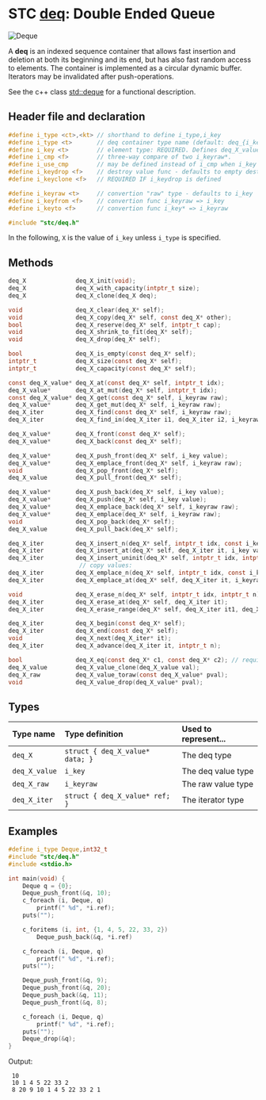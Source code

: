 # STC [deq](../include/stc/deq.h): Double Ended Queue
![Deque](pics/deque.jpg)

A **deq** is an indexed sequence container that allows fast insertion and deletion at both
its beginning and its end, but has also fast random access to elements. The container is
implemented as a circular dynamic buffer. Iterators may be invalidated after push-operations.

See the c++ class [std::deque](https://en.cppreference.com/w/cpp/container/deque) for a functional description.

## Header file and declaration

```c
#define i_type <ct>,<kt> // shorthand to define i_type,i_key
#define i_type <t>       // deq container type name (default: deq_{i_key})
#define i_key <t>        // element type: REQUIRED. Defines deq_X_value
#define i_cmp <f>        // three-way compare of two i_keyraw*.
#define i_use_cmp        // may be defined instead of i_cmp when i_key is an integral/native-type.
#define i_keydrop <f>    // destroy value func - defaults to empty destruct
#define i_keyclone <f>   // REQUIRED IF i_keydrop is defined

#define i_keyraw <t>     // convertion "raw" type - defaults to i_key
#define i_keyfrom <f>    // convertion func i_keyraw => i_key
#define i_keyto <f>      // convertion func i_key* => i_keyraw

#include "stc/deq.h"
```
In the following, `X` is the value of `i_key` unless `i_type` is specified.

## Methods

```c
deq_X              deq_X_init(void);
deq_X              deq_X_with_capacity(intptr_t size);
deq_X              deq_X_clone(deq_X deq);

void               deq_X_clear(deq_X* self);
void               deq_X_copy(deq_X* self, const deq_X* other);
bool               deq_X_reserve(deq_X* self, intptr_t cap);
void               deq_X_shrink_to_fit(deq_X* self);
void               deq_X_drop(deq_X* self);                                      // destructor

bool               deq_X_is_empty(const deq_X* self);
intptr_t           deq_X_size(const deq_X* self);
intptr_t           deq_X_capacity(const deq_X* self);

const deq_X_value* deq_X_at(const deq_X* self, intptr_t idx);
deq_X_value*       deq_X_at_mut(deq_X* self, intptr_t idx);
const deq_X_value* deq_X_get(const deq_X* self, i_keyraw raw);                   // return NULL if not found
deq_X_value*       deq_X_get_mut(deq_X* self, i_keyraw raw);                     // mutable get
deq_X_iter         deq_X_find(const deq_X* self, i_keyraw raw);
deq_X_iter         deq_X_find_in(deq_X_iter i1, deq_X_iter i2, i_keyraw raw);   // return vec_X_end() if not found

deq_X_value*       deq_X_front(const deq_X* self);
deq_X_value*       deq_X_back(const deq_X* self);

deq_X_value*       deq_X_push_front(deq_X* self, i_key value);
deq_X_value*       deq_X_emplace_front(deq_X* self, i_keyraw raw);
void               deq_X_pop_front(deq_X* self);
deq_X_value        deq_X_pull_front(deq_X* self);                                // move out front element

deq_X_value*       deq_X_push_back(deq_X* self, i_key value);
deq_X_value*       deq_X_push(deq_X* self, i_key value);                         // alias for push_back()
deq_X_value*       deq_X_emplace_back(deq_X* self, i_keyraw raw);
deq_X_value*       deq_X_emplace(deq_X* self, i_keyraw raw);                     // alias for emplace_back()
void               deq_X_pop_back(deq_X* self);
deq_X_value        deq_X_pull_back(deq_X* self);                                 // move out last element

deq_X_iter         deq_X_insert_n(deq_X* self, intptr_t idx, const i_key[] arr, intptr_t n);  // move values
deq_X_iter         deq_X_insert_at(deq_X* self, deq_X_iter it, i_key value);    // move value
deq_X_iter         deq_X_insert_uninit(deq_X* self, intptr_t idx, intptr_t n);   // uninitialized data
                    // copy values:
deq_X_iter         deq_X_emplace_n(deq_X* self, intptr_t idx, const i_keyraw[] arr, intptr_t n);
deq_X_iter         deq_X_emplace_at(deq_X* self, deq_X_iter it, i_keyraw raw);

void               deq_X_erase_n(deq_X* self, intptr_t idx, intptr_t n);
deq_X_iter         deq_X_erase_at(deq_X* self, deq_X_iter it);
deq_X_iter         deq_X_erase_range(deq_X* self, deq_X_iter it1, deq_X_iter it2);

deq_X_iter         deq_X_begin(const deq_X* self);
deq_X_iter         deq_X_end(const deq_X* self);
void               deq_X_next(deq_X_iter* it);
deq_X_iter         deq_X_advance(deq_X_iter it, intptr_t n);

bool               deq_X_eq(const deq_X* c1, const deq_X* c2); // require i_eq/i_cmp/i_less.
deq_X_value        deq_X_value_clone(deq_X_value val);
deq_X_raw          deq_X_value_toraw(const deq_X_value* pval);
void               deq_X_value_drop(deq_X_value* pval);
```

## Types

| Type name         | Type definition                    | Used to represent...   |
|:------------------|:-----------------------------------|:-----------------------|
| `deq_X`           | `struct { deq_X_value* data; }`    | The deq type          |
| `deq_X_value`     | `i_key`                            | The deq value type    |
| `deq_X_raw`       | `i_keyraw`                         | The raw value type     |
| `deq_X_iter`      | `struct { deq_X_value* ref; }`     | The iterator type      |

## Examples
```c
#define i_type Deque,int32_t
#include "stc/deq.h"
#include <stdio.h>

int main(void) {
    Deque q = {0};
    Deque_push_front(&q, 10);
    c_foreach (i, Deque, q)
        printf(" %d", *i.ref);
    puts("");

    c_foritems (i, int, {1, 4, 5, 22, 33, 2})
        Deque_push_back(&q, *i.ref)

    c_foreach (i, Deque, q)
        printf(" %d", *i.ref);
    puts("");

    Deque_push_front(&q, 9);
    Deque_push_front(&q, 20);
    Deque_push_back(&q, 11);
    Deque_push_front(&q, 8);

    c_foreach (i, Deque, q)
        printf(" %d", *i.ref);
    puts("");
    Deque_drop(&q);
}
```
Output:
```
 10
 10 1 4 5 22 33 2
 8 20 9 10 1 4 5 22 33 2 1
```
